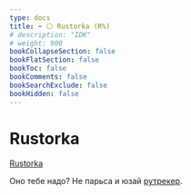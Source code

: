 ```yaml
---
type: docs
title: ➡️ ⚪️ Rustorka (R%)
# description: "IDK"
# weight: 900
bookCollapseSection: false
bookFlatSection: false
bookToc: false
bookComments: false
bookSearchExclude: false
bookHidden: false
---
```


# Rustorka

[Rustorka](https://rustorka.com/?nt)

Оно тебе надо? Не парьса и юзай [рутрекер](../rutracker).
